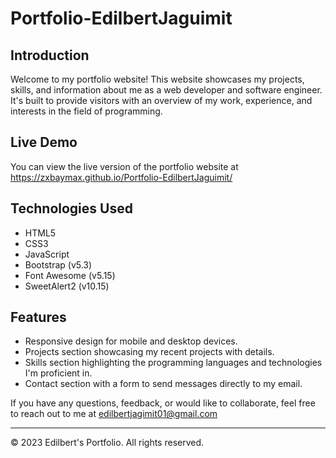 # Portfolio-EdilbertJaguimit

## Introduction

Welcome to my portfolio website! This website showcases my projects, skills, and information about me as a web developer and software engineer. It's built to provide visitors with an overview of my work, experience, and interests in the field of programming.

## Live Demo

You can view the live version of the portfolio website at https://zxbaymax.github.io/Portfolio-EdilbertJaguimit/

## Technologies Used

- HTML5
- CSS3
- JavaScript
- Bootstrap (v5.3)
- Font Awesome (v5.15)
- SweetAlert2 (v10.15)

## Features

- Responsive design for mobile and desktop devices.
- Projects section showcasing my recent projects with details.
- Skills section highlighting the programming languages and technologies I'm proficient in.
- Contact section with a form to send messages directly to my email.

If you have any questions, feedback, or would like to collaborate, feel free to reach out to me at edilbertjagimit01@gmail.com

---
© 2023 Edilbert's Portfolio. All rights reserved.
